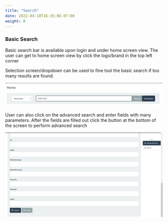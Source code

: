 ```yaml
---
title: "Search"
date: 2022-04-18T16:35:08-07:00
weight: 0
---
```

### Basic Search 

Basic search bar is available upon login and under home screen view. The user can get to home screen view by click the logo/brand in the top left corner

Selection screen/dropdown can be used to fine tool the basic search if too many results are found.

![basic search bar](search.PNG)


User can also click on the advanced search and enter fields with many parameters.
After the fields are filled out click the button at the bottom of the screen to perform advanced search

![advanced search button](advanced%20search.PNG)

